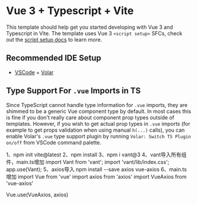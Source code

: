 # Vue 3 + Typescript + Vite

This template should help get you started developing with Vue 3 and Typescript in Vite. The template uses Vue 3 `<script setup>` SFCs, check out the [script setup docs](https://v3.vuejs.org/api/sfc-script-setup.html#sfc-script-setup) to learn more.

## Recommended IDE Setup

- [VSCode](https://code.visualstudio.com/) + [Volar](https://marketplace.visualstudio.com/items?itemName=johnsoncodehk.volar)

## Type Support For `.vue` Imports in TS

Since TypeScript cannot handle type information for `.vue` imports, they are shimmed to be a generic Vue component type by default. In most cases this is fine if you don't really care about component prop types outside of templates. However, if you wish to get actual prop types in `.vue` imports (for example to get props validation when using manual `h(...)` calls), you can enable Volar's `.vue` type support plugin by running `Volar: Switch TS Plugin on/off` from VSCode command palette.

1、npm init vite@latest
2、npm install
3、npm i vant@3
4、vant导入所有组件，main.ts增加
import Vant from 'vant';
import 'vant/lib/index.css';
app.use(Vant);
5、axios导入
npm install --save axios vue-axios
6、main.ts增加
import Vue from 'vue'
import axios from 'axios'
import VueAxios from 'vue-axios'

Vue.use(VueAxios, axios)